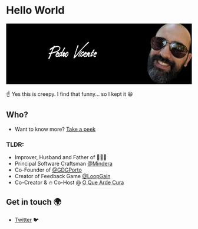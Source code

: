 # Hello World

![Pedro Vicente](https://github.com/neteinstein/neteinstein/raw/master/github-header.png)

☝️ Yes this is creepy. I find that funny... so I kept it 😆

## Who?

- Want to know more? [Take a peek](https://www.neteinstein.org)

### TLDR:
- Improver, Husband and Father of 🧓🧒👶
- Principal Software Craftsman [@Mindera](https://www.mindera.com)
- Co-Founder of [@GDGPorto](https://gdgporto.xyz/)
- Creator of Feedback Game [@LoopGain](http://www.loopgain.org)
- Co-Creator & 🔥 Co-Host @ [O Que Arde Cura](https://www.facebook.com/oqueardecura/)


## Get in touch 🌍

- [Twitter](https://twitter.com/neteinstein) 🐦
